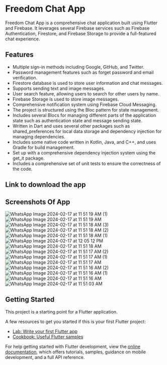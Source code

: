 # Freedom Chat App

Freedom Chat App is a comprehensive chat application built using Flutter and Firebase. It leverages several Firebase services such as Firebase Authentication, Firestore, and Firebase Storage to provide a full-featured chat experience.

## Features

- Multiple sign-in methods including Google, GitHub, and Twitter.
- Password management features such as forget password and email verification.
- Firestore database is used to store user information and chat messages.
- Supports sending text and image messages.
- User search feature, allowing users to search for other users by name.
- Firebase Storage is used to store image messages.
- Comprehensive notification system using Firebase Cloud Messaging.
- The project is structured using the Bloc pattern for state management.
- Includes several Blocs for managing different parts of the application state such as authentication state and message sending state.
- Written in Dart and uses several other packages such as shared_preferences for local data storage and dependency injection for managing dependencies.
- Includes some native code written in Kotlin, Java, and C++, and uses Gradle for build management.
- Set up with a comprehensive dependency injection system using the get_it package.
- Includes a comprehensive set of unit tests to ensure the correctness of the code.

## Link to download the app 


## Screenshots Of App
![WhatsApp Image 2024-02-17 at 11 51 19 AM (1)](https://github.com/MarawanAbed/Freedom-chat-app/assets/73714493/fb313394-01bd-452d-b39d-943a8cf6716b)
![WhatsApp Image 2024-02-17 at 11 51 19 AM](https://github.com/MarawanAbed/Freedom-chat-app/assets/73714493/13e597b4-b6f9-4df7-b1d5-aa34fdf5af12)
![WhatsApp Image 2024-02-17 at 11 51 18 AM (3)](https://github.com/MarawanAbed/Freedom-chat-app/assets/73714493/d9c6206d-2156-4545-8ea9-f3c9a9172636)
![WhatsApp Image 2024-02-17 at 11 51 18 AM (2)](https://github.com/MarawanAbed/Freedom-chat-app/assets/73714493/2b9ffe85-4059-4701-85e1-9b98e59d7cd0)
![WhatsApp Image 2024-02-17 at 11 51 18 AM (1)](https://github.com/MarawanAbed/Freedom-chat-app/assets/73714493/fed6cecb-fe93-4b85-8db3-7765dbca3c88)
![WhatsApp Image 2024-02-17 at 12 05 12 PM](https://github.com/MarawanAbed/Freedom-chat-app/assets/73714493/667a4e34-66e4-427b-ad8e-e6144647a965)
![WhatsApp Image 2024-02-17 at 11 51 18 AM](https://github.com/MarawanAbed/Freedom-chat-app/assets/73714493/02837618-f8f0-4f1b-be52-a82ed510d89c)
![WhatsApp Image 2024-02-17 at 11 51 17 AM (2)](https://github.com/MarawanAbed/Freedom-chat-app/assets/73714493/eb77f08f-f995-4bc3-957c-95ce36a69f66)
![WhatsApp Image 2024-02-17 at 11 51 17 AM (1)](https://github.com/MarawanAbed/Freedom-chat-app/assets/73714493/c40fcbb6-abad-403b-8f4e-bcc59e1c81a6)
![WhatsApp Image 2024-02-17 at 11 51 17 AM](https://github.com/MarawanAbed/Freedom-chat-app/assets/73714493/8280863d-3ce0-4950-a0c8-f90b2e5d8326)
![WhatsApp Image 2024-02-17 at 11 51 16 AM (2)](https://github.com/MarawanAbed/Freedom-chat-app/assets/73714493/df3c9c22-c5e5-46f0-af98-6bea0df57342)
![WhatsApp Image 2024-02-17 at 11 51 16 AM (1)](https://github.com/MarawanAbed/Freedom-chat-app/assets/73714493/bdf09a1e-a327-4247-9307-8b79b48a4a6b)
![WhatsApp Image 2024-02-17 at 11 51 16 AM](https://github.com/MarawanAbed/Freedom-chat-app/assets/73714493/5bdfa8f8-0efb-4264-a8f6-1cff9c9f0382)
![WhatsApp Image 2024-02-17 at 11 51 03 AM](https://github.com/MarawanAbed/Freedom-chat-app/assets/73714493/50d9f51e-8c4e-4f82-8af7-e3832cd75217)

## Getting Started

This project is a starting point for a Flutter application.

A few resources to get you started if this is your first Flutter project:

- [Lab: Write your first Flutter app](https://docs.flutter.dev/get-started/codelab)
- [Cookbook: Useful Flutter samples](https://docs.flutter.dev/cookbook)

For help getting started with Flutter development, view the
[online documentation](https://docs.flutter.dev/), which offers tutorials,
samples, guidance on mobile development, and a full API reference.


            
